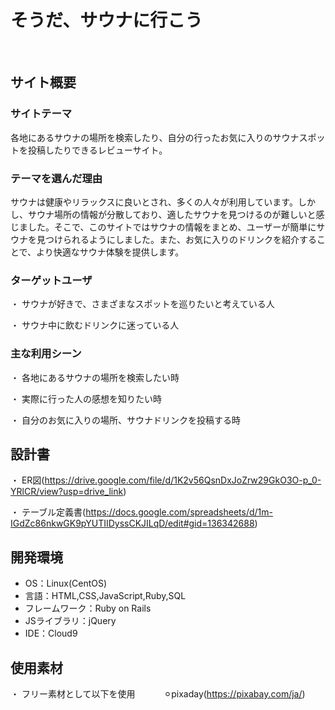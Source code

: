 # そうだ、サウナに行こう
​
## サイト概要
### サイトテーマ
各地にあるサウナの場所を検索したり、自分の行ったお気に入りのサウナスポットを投稿したりできるレビューサイト。
​
### テーマを選んだ理由
サウナは健康やリラックスに良いとされ、多くの人々が利用しています。しかし、サウナ場所の情報が分散しており、適したサウナを見つけるのが難しいと感じました。そこで、このサイトではサウナの情報をまとめ、ユーザーが簡単にサウナを見つけられるようにしました。また、お気に入りのドリンクを紹介することで、より快適なサウナ体験を提供します。
​
### ターゲットユーザ
・ サウナが好きで、さまざまなスポットを巡りたいと考えている人

・ サウナ中に飲むドリンクに迷っている人

### 主な利用シーン
・ 各地にあるサウナの場所を検索したい時

・ 実際に行った人の感想を知りたい時

・ 自分のお気に入りの場所、サウナドリンクを投稿する時
​
## 設計書
・ ER図(https://drive.google.com/file/d/1K2v56QsnDxJoZrw29GkO3O-p_0-YRlCR/view?usp=drive_link)

・ テーブル定義書(https://docs.google.com/spreadsheets/d/1m-IGdZc86nkwGK9pYUTIIDyssCKJILqD/edit#gid=136342688)
​
## 開発環境
- OS：Linux(CentOS)
- 言語：HTML,CSS,JavaScript,Ruby,SQL
- フレームワーク：Ruby on Rails
- JSライブラリ：jQuery
- IDE：Cloud9
​
## 使用素材
・ フリー素材として以下を使用
　　　⚪︎pixaday(https://pixabay.com/ja/)
